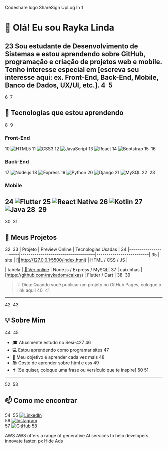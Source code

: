 Codeshare logo
 ShareSign UpLog In
1
# 👋 Olá! Eu sou Rayka Linda
2
​
3
Sou estudante de **Desenvolvimento de Sistemas** e estou aprendendo sobre **GitHub**, **programação** e **criação de projetos web e mobile**. Tenho interesse especial em [escreva seu interesse aqui: ex. Front-End, Back-End, Mobile, Banco de Dados, UX/UI, etc.].
4
​
5
---
6
​
7
## 🎯 Tecnologias que estou aprendendo
8
​
9
### Front-End
10
![HTML5](https://img.shields.io/badge/-HTML5-E34F26?style=flat-square&logo=html5&logoColor=white)
11
![CSS3](https://img.shields.io/badge/-CSS3-1572B6?style=flat-square&logo=css3)
12
![JavaScript](https://img.shields.io/badge/-JavaScript-F7DF1E?style=flat-square&logo=javascript&logoColor=black)
13
![React](https://img.shields.io/badge/-React-61DAFB?style=flat-square&logo=react&logoColor=black)
14
![Bootstrap](https://img.shields.io/badge/-Bootstrap-7952B3?style=flat-square&logo=bootstrap&logoColor=white)
15
​
16
### Back-End
17
![Node.js](https://img.shields.io/badge/-Node.js-339933?style=flat-square&logo=node.js&logoColor=white)
18
![Express](https://img.shields.io/badge/-Express-000000?style=flat-square&logo=express&logoColor=white)
19
![Python](https://img.shields.io/badge/-Python-3776AB?style=flat-square&logo=python&logoColor=white)
20
![Django](https://img.shields.io/badge/-Django-092E20?style=flat-square&logo=django&logoColor=white)
21
![MySQL](https://img.shields.io/badge/-MySQL-4479A1?style=flat-square&logo=mysql&logoColor=white)
22
​
23
### Mobile
24
![Flutter](https://img.shields.io/badge/-Flutter-02569B?style=flat-square&logo=flutter&logoColor=white)
25
![React Native](https://img.shields.io/badge/-React_Native-61DAFB?style=flat-square&logo=react&logoColor=black)
26
![Kotlin](https://img.shields.io/badge/-Kotlin-0095D5?style=flat-square&logo=kotlin&logoColor=white)
27
![Java](https://img.shields.io/badge/-Java-007396?style=flat-square&logo=java&logoColor=white)
28
​
29
---
30
​
31
## 🚀 Meus Projetos
32
​
33
| Projeto               | Preview Online                        | Tecnologias Usadas        |
34
|-----------------------|-------------------------------------|--------------------------|
35
| site | [🔗http://127.0.0.1:5500/index.html) | HTML / CSS / JS          |

| tabela | [🔗 Ver online](https://seu-link.com) | Node.js / Express / MySQL|
37
| caixinhas | [https://github.com/raykadom/caixas) | Flutter / Dart           |
38
​
39
> 💡 Dica: Quando você publicar um projeto no GitHub Pages, coloque o link aqui!
40
​
41
---
42
​
43
## 💡 Sobre Mim
44
​
45
- 🎓 Atualmente estudo no Sesi-427
46
- 💻 Estou aprendendo como programar sites 
47
- 🎯 Meu objetivo é aprender cada vez mais
48
- 📚 Gosto de aprender sobre html e css
49
- ✝ [Se quiser, coloque uma frase ou versículo que te inspire]
50
​
51
---
52
​
53
## 📫 Como me encontrar
54
​
55
[![LinkedIn](https://img.shields.io/badge/-LinkedIn-blue?style=flat-square&logo=linkedin&logoColor=white)](https://linkedin.com/in/seuusuario)  
56
[![Instagram](https://img.shields.io/badge/-Instagram-E4405F?style=flat-square&logo=instagram&logoColor=white)](https://instagram.com/seuusuario)  
57
[![GitHub](https://img.shields.io/badge/-GitHub-181717?style=flat-square&logo=github&logoColor=white)](https://github.com/seuusuario)
58




AWS
AWS offers a range of generative AI services to help developers innovate faster.
px
Hide Ads
